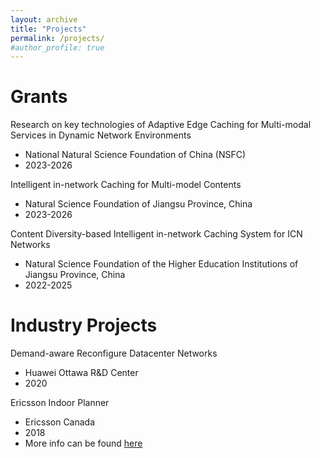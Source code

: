 ```yaml
---
layout: archive
title: "Projects"
permalink: /projects/
#author_profile: true
---
```




Grants
======
Research on key technologies of Adaptive Edge Caching for Multi-modal Services in Dynamic Network Environments
 * National Natural Science Foundation of China (NSFC)
 * 2023-2026


Intelligent in-network Caching for Multi-model Contents
 * Natural Science Foundation of Jiangsu Province, China
 * 2023-2026

Content Diversity-based Intelligent in-network Caching System for ICN Networks
 * Natural Science Foundation of the Higher Education Institutions of Jiangsu Province, China
 * 2022-2025



Industry Projects
======
Demand-aware Reconfigure Datacenter Networks
 * Huawei Ottawa R&D Center
 * 2020

Ericsson Indoor Planner
 * Ericsson Canada
 * 2018
 * More info can be found [here](https://www.ericsson.com/en/portfolio/networks/ericsson-radio-system/radio/small-cells/indoor/ericsson-indoor-planner)

